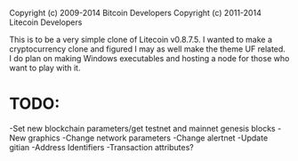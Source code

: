 Copyright (c) 2009-2014 Bitcoin Developers Copyright (c) 2011-2014 Litecoin Developers

This is to be a very simple clone of Litecoin v0.8.7.5. I wanted to make a cryptocurrency clone and figured I may as well make the theme UF related. I do plan on making Windows executables and hosting a node for those who want to play with it. 

# TODO:
-Set new blockchain parameters/get testnet and mainnet genesis blocks
-New graphics
-Change network parameters
-Change alertnet
-Update gitian
-Address Identifiers
-Transaction attributes?

